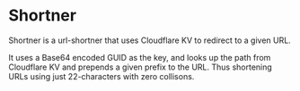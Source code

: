 # Shortner

Shortner is a url-shortner that uses Cloudflare KV to redirect to a given URL.

It uses a Base64 encoded GUID as the key, and looks up the path from Cloudflare KV and prepends a given prefix to the URL. Thus shortening URLs using just 22-characters with zero collisons.